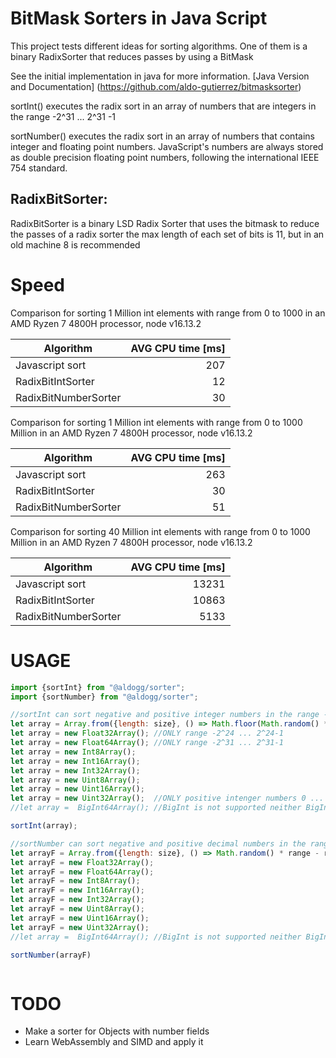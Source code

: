 # BitMask Sorters in Java Script
This project tests different ideas for sorting algorithms.
One of them is a binary RadixSorter that reduces passes by using a BitMask

See the initial implementation in java for more information.
[Java Version and Documentation] (https://github.com/aldo-gutierrez/bitmasksorter)

sortInt() executes the radix sort in an array of numbers that are integers in the range -2^31 ... 2^31 -1

sortNumber() executes the radix sort in an array of numbers that contains integer and floating point numbers.
JavaScript's numbers are always stored as double precision floating point numbers, following the international IEEE 754 standard.

## RadixBitSorter:
RadixBitSorter is a binary LSD Radix Sorter that uses the bitmask to reduce the passes of a radix sorter
the max length of each set of bits is 11, but in an old machine 8 is recommended

# Speed
Comparison for sorting 1 Million int elements with range from 0 to 1000 in an AMD Ryzen 7 4800H processor,
node v16.13.2

| Algorithm               | AVG CPU time [ms] |
|-------------------------|------------------:|
| Javascript sort         |               207 |
| RadixBitIntSorter       |                12 |
| RadixBitNumberSorter    |                30 |


Comparison for sorting 1 Million int elements with range from 0 to 1000 Million in an AMD Ryzen 7 4800H processor,
node v16.13.2

| Algorithm               | AVG CPU time [ms] |
|-------------------------|------------------:|
| Javascript sort         |               263 |
| RadixBitIntSorter       |                30 |
| RadixBitNumberSorter    |                51 |


Comparison for sorting 40 Million int elements with range from 0 to 1000 Million in an AMD Ryzen 7 4800H processor,
node v16.13.2


| Algorithm            | AVG CPU time [ms] |
|----------------------|------------------:|
| Javascript sort      |             13231 |
| RadixBitIntSorter    |             10863 |
| RadixBitNumberSorter |              5133 |

# USAGE

```javascript
import {sortInt} from "@aldogg/sorter";
import {sortNumber} from "@aldogg/sorter";

//sortInt can sort negative and positive integer numbers in the range -2^31 ... 2^31-1 ONLY
let array = Array.from({length: size}, () => Math.floor(Math.random() * range - range / 2));
let array = new Float32Array(); //ONLY range -2^24 ... 2^24-1
let array = new Float64Array(); //ONLY range -2^31 ... 2^31-1
let array = new Int8Array();
let array = new Int16Array();
let array = new Int32Array();
let array = new Uint8Array();
let array = new Uint16Array();
let array = new Uint32Array();  //ONLY positive intenger numbers 0 ... 2^31-1
//let array =  BigInt64Array(); //BigInt is not supported neither BigInt64

sortInt(array);

//sortNumber can sort negative and positive decimal numbers in the range supported by a Float64 IIEE 754
let arrayF = Array.from({length: size}, () => Math.random() * range - range / 2);
let arrayF = new Float32Array();
let arrayF = new Float64Array();
let arrayF = new Int8Array();
let arrayF = new Int16Array();
let arrayF = new Int32Array();
let arrayF = new Uint8Array();
let arrayF = new Uint16Array();
let arrayF = new Uint32Array();
//let array =  BigInt64Array(); //BigInt is not supported neither BigInt64

sortNumber(arrayF)



```
# TODO
- Make a sorter for Objects with number fields
- Learn WebAssembly and SIMD and apply it